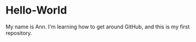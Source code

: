 # Hello-World
My name is Ann.
I'm learning how to get around GitHub, and this is my first repository.

